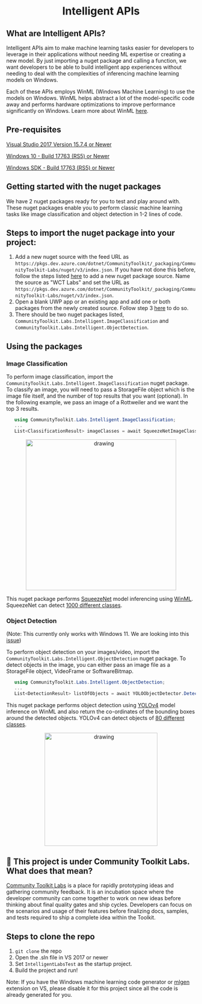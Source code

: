<h1 align="center">
  Intelligent APIs
</h1>

## What are Intelligent APIs?

Intelligent APIs aim to make machine learning tasks easier for developers to leverage in their applications without needing ML expertise or creating a new model.
By just importing a nuget package and calling a function, we want developers to be able to build intelligent app experiences without needing to deal with the complexities of inferencing machine learning models on Windows. 

Each of these APIs employs WinML (Windows Machine Learning) to use the models on Windows. WinML helps abstract a lot of the model-specific code away and performs hardware optimizations to improve performance significantly on Windows. Learn more about WinML [here](https://docs.microsoft.com/en-us/windows/ai/windows-ml/). 

## Pre-requisites

[Visual Studio 2017 Version 15.7.4 or Newer](https://developer.microsoft.com/en-us/windows/downloads/)

[Windows 10 - Build 17763 (RS5) or Newer](https://www.microsoft.com/en-us/software-download/windowsinsiderpreviewiso)

[Windows SDK - Build 17763 (RS5) or Newer](https://www.microsoft.com/en-us/software-download/windowsinsiderpreviewSDK)

## Getting started with the nuget packages

We have 2 nuget packages ready for you to test and play around with. These nuget packages enable you to perform classic machine learning tasks like image classification and object detection in 1-2 lines of code. 

## Steps to import the nuget package into your project:

1. Add a new nuget source with the feed URL as `https://pkgs.dev.azure.com/dotnet/CommunityToolkit/_packaging/CommunityToolkit-Labs/nuget/v3/index.json`. If you have not done this before, follow the steps listed [here](https://docs.microsoft.com/en-us/azure/devops/artifacts/nuget/consume?view=azure-devops&tabs=windows#2-set-up-visual-studio) to add a new nuget package source. Name the source as "WCT Labs" and set the URL as `https://pkgs.dev.azure.com/dotnet/CommunityToolkit/_packaging/CommunityToolkit-Labs/nuget/v3/index.json`.
2. Open a blank UWP app or an existing app and add one or both packages from the newly created source. Follow step 3 [here](https://docs.microsoft.com/en-us/azure/devops/artifacts/nuget/consume?view=azure-devops&tabs=windows#3-consume-packages) to do so.
3. There should be two nuget packages listed, `CommunityToolkit.Labs.Intelligent.ImageClassification` and `CommunityToolkit.Labs.Intelligent.ObjectDetection`. 

## Using the packages

### Image Classification
To perform image classification, import the `CommunityToolkit.Labs.Intelligent.ImageClassification` nuget package. To classify an image, you will need to pass a StorageFile object which is the image file itself, and the number of top results that you want (optional). In the following example, we pass an image of a Rottweiler and we want the top 3 results.

```C#
   using CommunityToolkit.Labs.Intelligent.ImageClassification;  
   ...
   List<ClassificationResult> imageClasses = await SqueezeNetImageClassifier.ClassifyImage(selectedStorageFile, 3);
```
<div  align="center">
<img src="https://user-images.githubusercontent.com/22471775/125314778-5a977780-e2eb-11eb-983f-0dde00b34e18.png" alt="drawing" width="400"/>
</div>


This nuget package performs [SqueezeNet](https://github.com/onnx/models/tree/master/vision/classification/squeezenet) model inferencing using [WinML](https://github.com/microsoft/Windows-Machine-Learning). SqueezeNet can detect [1000 different classes](https://github.com/onnx/models/blob/master/vision/classification/synset.txt).

### Object Detection 
(Note: This currently only works with Windows 11. We are looking into this [issue](https://github.com/CommunityToolkit/Labs-IntelligentAPIs/issues/3))

To perform object detection on your images/video, import the `CommunityToolkit.Labs.Intelligent.ObjectDetection` nuget package. To detect objects in the image, you can either pass an image file as a StorageFile object, VideoFrame or SoftwareBitmap.

```C#
   using CommunityToolkit.Labs.Intelligent.ObjectDetection;
   ...
   List<DetectionResult> listOfObjects = await YOLOObjectDetector.DetectObjects(selectedStorageFile);    
```

This nuget package performs object detection using [YOLOv4](https://github.com/hunglc007/tensorflow-yolov4-tflite) model inference on WinML and also return the co-ordinates of the bounding boxes around the detected objects. YOLOv4 can detect objects of [80 different classes](https://github.com/hunglc007/tensorflow-yolov4-tflite/blob/9f16748aa3f45ff240608da4bd9b1216a29127f5/android/app/src/main/assets/coco.txt).
<div  align="center">
<img src="https://user-images.githubusercontent.com/22471775/127563873-886ca161-607b-4306-8651-afb6cf84245e.png" alt="drawing" width="300"/>
</div>


## 🧪 This project is under Community Toolkit Labs. What does that mean?

[Community Toolkit Labs](https://aka.ms/toolkit/wiki/labs) is a place for rapidly prototyping ideas and gathering community feedback. It is an incubation space where the developer community can come together to work on new ideas before thinking about final quality gates and ship cycles. Developers can focus on the scenarios and usage of their features before finalizing docs, samples, and tests required to ship a complete idea within the Toolkit.


## Steps to clone the repo

1. `git clone` the repo 
3.  Open the .sln file in VS 2017 or newer
4.  Set `IntelligentLabsTest` as the startup project.
5.  Build the project and run!

Note: If you have the Windows machine learning code generator or [mlgen](https://marketplace.visualstudio.com/items?itemName=WinML.mlgen) extension on VS, please disable it for this project since all the code is already generated for you.

